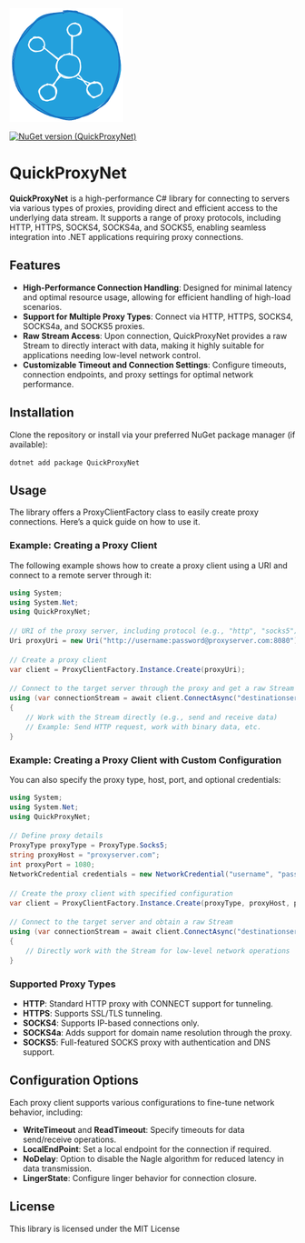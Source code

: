 ![](icon.png)

[![NuGet version (QuickProxyNet)](https://img.shields.io/nuget/v/QuickProxyNet?style=flat-square)](https://www.nuget.org/packages/QuickProxyNet/)

# QuickProxyNet

**QuickProxyNet** is a high-performance C# library for connecting to servers via various types of proxies, providing direct and efficient access to the underlying data stream. It supports a range of proxy protocols, including HTTP, HTTPS, SOCKS4, SOCKS4a, and SOCKS5, enabling seamless integration into .NET applications requiring proxy connections.

## Features

- **High-Performance Connection Handling**: Designed for minimal latency and optimal resource usage, allowing for efficient handling of high-load scenarios.
- **Support for Multiple Proxy Types**: Connect via HTTP, HTTPS, SOCKS4, SOCKS4a, and SOCKS5 proxies.
- **Raw Stream Access**: Upon connection, QuickProxyNet provides a raw Stream to directly interact with data, making it highly suitable for applications needing low-level network control.
- **Customizable Timeout and Connection Settings**: Configure timeouts, connection endpoints, and proxy settings for optimal network performance.

## Installation

Clone the repository or install via your preferred NuGet package manager (if available):

```dotnet add package QuickProxyNet```


## Usage

The library offers a ProxyClientFactory class to easily create proxy connections. Here’s a quick guide on how to use it.

### Example: Creating a Proxy Client

The following example shows how to create a proxy client using a URI and connect to a remote server through it:
```csharp
using System;
using System.Net;
using QuickProxyNet;

// URI of the proxy server, including protocol (e.g., "http", "socks5")
Uri proxyUri = new Uri("http://username:password@proxyserver.com:8080");

// Create a proxy client
var client = ProxyClientFactory.Instance.Create(proxyUri);

// Connect to the target server through the proxy and get a raw Stream for direct data access
using (var connectionStream = await client.ConnectAsync("destinationserver.com", 80))
{
    // Work with the Stream directly (e.g., send and receive data)
    // Example: Send HTTP request, work with binary data, etc.
}
```
### Example: Creating a Proxy Client with Custom Configuration

You can also specify the proxy type, host, port, and optional credentials:
```csharp
using System;
using System.Net;
using QuickProxyNet;

// Define proxy details
ProxyType proxyType = ProxyType.Socks5;
string proxyHost = "proxyserver.com";
int proxyPort = 1080;
NetworkCredential credentials = new NetworkCredential("username", "password");

// Create the proxy client with specified configuration
var client = ProxyClientFactory.Instance.Create(proxyType, proxyHost, proxyPort, credentials);

// Connect to the target server and obtain a raw Stream
using (var connectionStream = await client.ConnectAsync("destinationserver.com", 80))
{
    // Directly work with the Stream for low-level network operations
}
```
### Supported Proxy Types

- **HTTP**: Standard HTTP proxy with CONNECT support for tunneling.
- **HTTPS**: Supports SSL/TLS tunneling.
- **SOCKS4**: Supports IP-based connections only.
- **SOCKS4a**: Adds support for domain name resolution through the proxy.
- **SOCKS5**: Full-featured SOCKS proxy with authentication and DNS support.

## Configuration Options

Each proxy client supports various configurations to fine-tune network behavior, including:

- **WriteTimeout** and **ReadTimeout**: Specify timeouts for data send/receive operations.
- **LocalEndPoint**: Set a local endpoint for the connection if required.
- **NoDelay**: Option to disable the Nagle algorithm for reduced latency in data transmission.
- **LingerState**: Configure linger behavior for connection closure.

## License

This library is licensed under the MIT License
